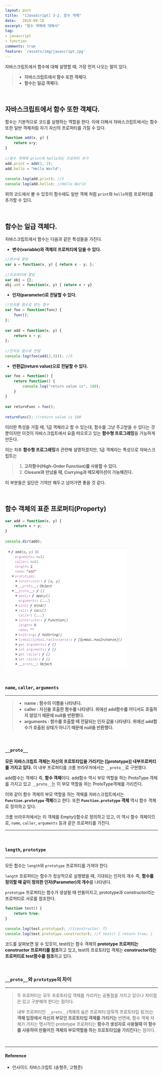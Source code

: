 ```yaml
---
layout: post
title:  "[JavaScript] 3-2. 함수 객체"
date:   2018-09-18
excerpt: "함수 객체에 대해서"
tag:
- javascript
- function
comments: true
feature: '/assets/img/javascript.jpg'
---
```


자바스크립트에서 함수에 대해 설명할 때, 가장 먼저 나오는 말이 있다.

> - **자바스크립트에서 함수 또한 객체다.**
> - **함수는 일급 객체다.**

<br/>

## 자바스크립트에서 함수 또한 객체다.

함수는 기본적으로 코드를 실행하는 역할을 한다. 이에 더해서 자바스크립트에서는 함수 또한 일반 객체처럼 자기 자신의 프로퍼티를 가질 수 있다.

```javascript
function add(x, y) {
	return x+y;
}

//함수 객체에 print와 hello라는 프로퍼티 추가
add.print = add(1, 2);
add.hello = "Hello World";

console.log(add.print); //3
console.log(add.hello); //Hello World
```
위의 코드에서 볼 수 있듯이 함수에도 일반 객체 처럼 `print`와 `hello`처럼 프로퍼티를 추가할 수 있다.

<br/>

## 함수는 일급 객체다.

자바스크립트에서 함수는 다음과 같은 특성들을 가진다.

- **변수(variable)와 객체의 프로퍼티에 담을 수 있다.**

```javascript
//변수에 할당
var a = function(x, y) { return x - y; };

//프로퍼티에 할당
var obj = {};
obj.add = function(x, y) { return x + y}
```

- **인자(parameter)로 전달할 수 있다.**

```javascript
//인자를 함수로 받는 함수
var foo = function(func) {
	func();
};

var add = function(x, y) {
	return x + y;
};

//인자로 함수로 전달
console.log(foo(add(2,3))); //5

```

- **반환값(return value)으로 전달할 수 있다.**

```javascript
var foo = function() {
	return function() {
    	console.log("return value is", 100);
    }
}

var returnFunc = foo();

returnFunc(); //return value is 100
```

이러한 특성을 가질 때, 1급 객체라고 할 수 있는데, 함수를 그냥 주고받을 수 있다는 것 뿐이지만 이것이 자바스크립트에서 요즘 떠오르고 있는 **함수형 프로그래밍**을 가능하게 만든다.

이는 차후 **함수형 프로그래밍**과 관련해 설명하겠지만, 1급 객체라는 특성으로 자바스크립트는

> 1. **고차함수(High-Order Function)를 사용할 수 있다.**
> 2. **Closure와 만났을 때, Currying과 메모제이션이 가능해진다.**

이 부분들은 일단은 기억만 해두고 넘어가면 좋을 것 같다.

<br/>

## 함수 객체의 표준 프로퍼티(Property)

```javascript
var add = function(x, y) {
 	return x + y;
}

console.dir(add);
```
![funcObject](/assets/img/function_object.png)

<br/>

### `name`, `caller`, `arguments`

---

> - **name : 함수의 이름을 나타낸다.**
> - **caller : 자신을 호출한 함수를 나타낸다. 위에선 add함수를 어디서도 호출하지 않았기 때문에 null을 반환했다.**
> - **arguments : 함수를 호출할 때 전달되는 인자 값을 나타낸다. 위에선 add함수가 호출된 상태가 아니기 때문에 null을 반환했다.**

<br/>

### `__proto__`

**모든 자바스크립트 객체는 자신의 프로토타입을 가리키는 [[prototype]] 내부프로퍼티를 가지고 있다.**
이 내부 프로퍼티를 크롬 브라우저에서는 `__proto__`로 구현했다.

add함수는 객체다 즉, **함수 객체**이다.
add함수 역시 부모 역할을 하는 ProtoType 객체를 가지고 있고 `__proto__`는 이 부모 역할을 하는 ProtoType객체를 가리킨다.

이와 같이 함수 객체의 부모 역할을 하는 객체를 자바스크립트에서는 **`Function.prototype` 객체**라고 한다.
또한 **`Function.prototype` 객체** 역시 함수 객체로 정의하고 있다.

크롬 브라우저에서는 이 객체를 Empty()함수로 정의하고 있고, 이 역시 함수 객체이므로, `name`, `caller`, `arguments` 등과 같은 프로퍼티를 가진다.

---

<br/>

### `length`, `prototype`

---

모든 함수는 `length`와 `prototype` 프로퍼티를 가져야 한다.

`length` 프로퍼티는 함수가 정상적으로 실행됐을 때, 기대되는 인자의 개수 즉, **함수를 정의할 때 같이 정의한 인자(Parameter)의 개수**를 나타낸다.

`prototype` 프로퍼티는 함수가 생설될 때 만들어지고, prototype과 constructor라는 프로퍼티로 서로를 참조한다.

```javascript
function test() {
	return true;
}

console.log(test.prototype); //{constructor: f}
console.log(test.prototype.constructor); //f test() { return true; }

```

코드를 살펴보면 알 수 있듯이,
test라는 함수 객체의 **prototype 프로퍼티는 constructor 프로퍼티를 참조**하고 있고,
test의 프로토타입 객체는 **constructor라는 프로퍼티로 test함수를 참조**하고 있다.

<br/>

### `__proto__`와 `prototype`의 차이

---

>두 프로퍼티는 모두 프로토타입 객체를 가리키는 공통점을 가지고 있으나 차이점은 있고 구분해야 한다는 점이다.
>
>내부 프로퍼티인 `__proto__`(객체의 숨은 프로퍼티:암묵적 프로토타입 링크)는 **객체 입장에서 자신의 부모인 프로토타입 객체를 가리키는** 반면에, 함수 객체 자체가 가지는 명시적인 prototype 프로퍼티는 **함수가 생성자로 사용될때 이 함수를 사용하여 만들어진 객체의 부모역할을 하는 프로토타입을 가리킨다**는 점이다.


<br/>

* * *
#### Reference
- 인사이드 자바스크립트 (송형주, 고형준)

